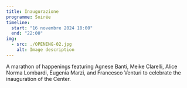 ```yaml
---
title: Inaugurazione
programme: Soirée
timeline:
  start: "16 novembre 2024 18:00"
  end: "22:00"
img:
  - src: ./OPENING-02.jpg
    alt: Image description
---
```


A marathon of happenings featuring Agnese Banti, Meike Clarelli, Alice Norma Lombardi, Eugenia Marzi, and Francesco Venturi to celebrate the inauguration of the Center.
